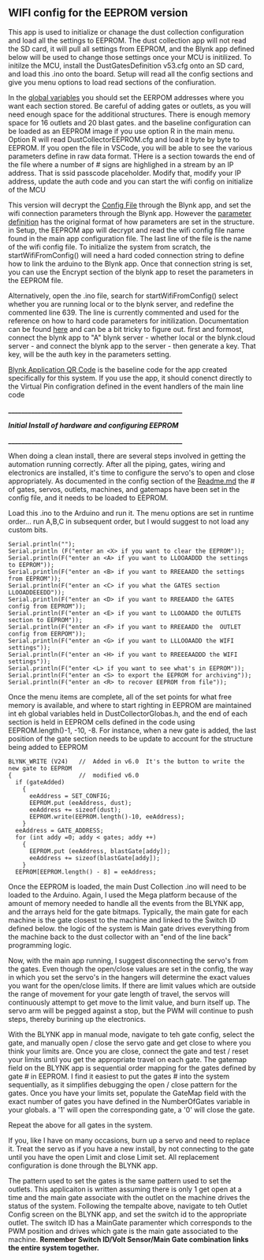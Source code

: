 ## WIFI config for the EEPROM version ##

This app is used to initialize or chanage the dust collection configuration and load all the settings to EEPROM.   The dust collection app will not read the SD card, it will pull all settings from EEPROM, and the Blynk app defined below will be used to change those settings once your MCU is initilized.   To initilze the MCU, install the DustGatesDefinition v53.cfg onto an SD card, and load this .ino onto the board.   Setup will read all the config sections and give you menu options to load read sections of the confiuration.   

In the [global variables](https://github.com/cwiegert/DustCollectionEEPROM/blob/main/DustCollection_v60_10_10_2021/EEPROM_Writer_DustCollector/DustCollectorGlobals.h) you should set the EERPOM addresses where you want each section stored.   Be careful of adding gates or outlets, as you will need enough space for the additional structures.   There is enough memory space for 16 outlets and 20 blast gates.  and the baseline configuration can be loaded as an EEPROM image if you use option R in the main menu.   Option R will read DustCollectorEEPROM.cfg and load it byte by byte to EEPROM.   If you open the file in VSCode, you will be able to see the various parameters define in raw data format.   THere is a section towards the end of the file where a number of # signs are highlighed in a stream by an IP address.   That is ssid passcode placeholder.  Modify that, modify your IP address, update the auth code and you can start the wifi config on initialize of the MCU


This version will decrypt the [Config File](https://github.com/cwiegert/DustCollectionEEPROM/blob/main/DustCollection_v60_10_10_2021/EEPROM_Writer_DustCollector/DustWifi%20v53.cfg) through the Blynk app, and set the wifi connection parameters through the Blynk app.   However the [parameter definition](https://github.com/cwiegert/DustCollectionEEPROM/blob/main/DustCollection_v60_10_10_2021/DustWifi%20v53%20--%20keep%20this%20around%20for%20restore.cfg) has the original format of how parameters are set in the structure.    in Setup, the EEPROM app will decrypt and read the wifi config file name found in the main app configuration file.   The last line of the file is the name of the wifi config file.   To initialize the system from scratch, the startWifiFromConfig() will need a hard coded connection string to define how to link the arduino to the Blynk app.  Once that connection string is set, you can use the Encrypt section of the blynk app to reset the parameters in the EEPROM file.    

Alternatively, open the .ino file, search for startWifiFromConfig() select whether you are running local or to the blynk server, and redefine the commented line 639.   The line is currently commented and used for the reference on how to hard code parameters for initilization.   Documentation can be found [here](http://docs.blynk.cc/#getting-started-getting-started-with-the-blynk-app) and can be a bit tricky to figure out.   first and formost, connect the blynk app to "A" blynk server - whether local or the blynk.cloud server - and connect the blynk app to the server - then generate a key.   That key, will be the auth key in the parameters setting.

[Blynk Application QR Code](https://github.com/cwiegert/DustCollectionEEPROM/blob/main/DustCollection_v60_10_10_2021/BlynkApplication.jpeg) is the baseline code for the app created specifically for this system.   If you use the app, it should conenct directly to the Virtual Pin configration defined in the event handlers of the main line code

**_____________________________________________________**

***Initial Install of hardware and configuring EEPROM***

**_____________________________________________________**

When doing a clean install, there are several steps involved in getting the automation running correctly.   After all the piping, gates, wiring and electronics are installed, it's time to configure the servo's to open and close appropriately.   As documented in the config section of the [Readme.md](https://github.com/cwiegert/DustCollectionEEPROM/blob/main/README.md) the # of gates, servos, outlets, machines, and gatemaps have been set in the config file, and it needs to be loaded to EEPROM.    

Load this .ino to the Arduino and run it.   The menu options are set in runtime order... run A,B,C in subsequent order, but I would suggest to not load any custom bits.   
```
Serial.println("");
Serial.println (F("enter an <X> if you want to clear the EEPROM"));
Serial.println(F("enter an <A> if you want to LLOOAADDD the settings to EEPROM"));
Serial.println(F("enter an <B> if you want to RREEAADD the settings from EEPROM"));
Serial.println(F("enter an <C> if you what the GATES section LLOOADDEEEDD"));
Serial.println(F("enter an <D> if you want to RREEAADD the GATES config from EEPROM"));
Serial.println(F("enter an <E> if you want to LLOOAADD the OUTLETS section to EEPROM"));
Serial.println(F("enter an <F> if you want to RREEAADD the  OUTLET config from EERPOM"));
Serial.println(F("enter an <G> if you want to LLLOOAADD the WIFI settings"));
Serial.println(F("enter an <H> if you want to RREEEAADDD the WIFI settings"));
Serial.println(F("enter <L> if you want to see what's in EEPROM"));
Serial.println(F("enter an <S> to export the EEPROM for archiving"));
Serial.println(F("enter an <R> to recover EEPROM from file"));
```
Once the menu items are complete, all of the set points for what free memory is available, and where to start righting in EEPROM are maintained int eh global variables held in DustCollectorGlobas.h, and the end of each section is held in EEPROM cells defined in the code using  EEPROM.length()-1, -10, -8.  For instance, when a new gate is added, the last position of the gate section needs to be update to account for the structure being added to EEPROM

```
BLYNK_WRITE (V24)   //  Added in v6.0  It's the button to write the new gate to EEPROM
{                   //  modified v6.0
  if (gateAdded)
    {
      eeAddress = SET_CONFIG;
      EEPROM.put (eeAddress, dust);
      eeAddress += sizeof(dust);
      EEPROM.write(EEPROM.length()-10, eeAddress);
    }
  eeAddress = GATE_ADDRESS;           
  for (int addy =0; addy < gates; addy ++)
    {
      EEPROM.put (eeAddress, blastGate[addy]);
      eeAddress += sizeof(blastGate[addy]);
    }
  EEPROM[EEPROM.length() - 8] = eeAddress;
```

Once the EEPROM is loaded, the main Dust Collection .ino will need to be loaded to the Arduino.   Again, I used the Mega platform because of the amount of memory needed to handle all the events from the BLYNK app, and the arrays held for the gate bitmaps.   Typically, the main gate for each machine is the gate closest to the machine and linked to the Switch ID defined below.    the logic of the system is Main gate drives everything from the machine back to the dust collector with an "end of the line back" programming logic. 

Now, with the main app running, I suggest disconnecting the servo's from the gates.   Even though the open/close values are set in the config, the way in which you set the servo's in the hangers will determine the exact values you want for the open/close limits.   If there are limit values which are outside the range of movement for your gate length of travel, the servos will continuously attempt to get move to the limit value, and burn itself up.   The servo arm will be pegged against a stop, but the PWM will continue to push steps, thereby burining up the electronics.   

With the BLYNK app in manual mode, navigate to teh gate config, select the gate, and manually open / close the servo gate and get close to where you think your limits are.   Once you are close, connect the gate and test / reset your limits until you get the appropriate travel on each gate.    The gatemap field on the BLYNK app is sequential order mapping for the gates defined by gate # in EEPROM.   I find it easiest to put the gates # into the system sequentially, as it simplifies debugging the open / close pattern for the gates.    Once you have your limits set, populate the GateMap field with the exact number of gates you have defined in the NumberOfGates variable in your globals.    a '1' will open the corresponding gate, a '0' will close the gate.   

Repeat the above for all gates in the system.

If you, like I have on many occasions, burn up a servo and need to replace it.   Treat the servo as if you have a new install, by not connecting to the gate until you have the open Limit and close Limit set.   All replacement configuration is done through the BLYNK app.

The pattern used to set the gates is the same pattern used to set the outlets.    This applicaiton is written assuming there is only 1 get open at a time and the main gate associate with the outlet on the machine drives the status of the system.   Following the tempalte above, navigate to teh Outlet Config screen on the BLYNK app, and set the switch id to the appropriate outlet.  The switch ID has a MainGate paramenter which corresponds to the PWM position and drives which gate is the main gate associated to the machine. **Remember Switch ID/Volt Sensor/Main Gate combination links the entire system together.**
